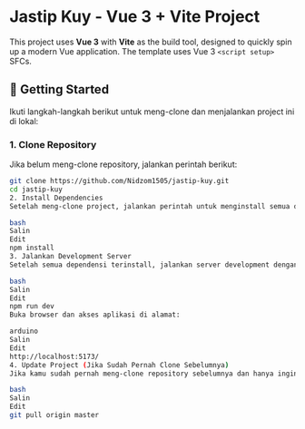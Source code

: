 # Jastip Kuy - Vue 3 + Vite Project

This project uses **Vue 3** with **Vite** as the build tool, designed to quickly spin up a modern Vue application. The template uses Vue 3 `<script setup>` SFCs.

## 🚀 Getting Started

Ikuti langkah-langkah berikut untuk meng-clone dan menjalankan project ini di lokal:

### 1. Clone Repository
Jika belum meng-clone repository, jalankan perintah berikut:
```bash
git clone https://github.com/Nidzom1505/jastip-kuy.git
cd jastip-kuy
2. Install Dependencies
Setelah meng-clone project, jalankan perintah untuk menginstall semua dependencies:

bash
Salin
Edit
npm install
3. Jalankan Development Server
Setelah semua dependensi terinstall, jalankan server development dengan perintah:

bash
Salin
Edit
npm run dev
Buka browser dan akses aplikasi di alamat:

arduino
Salin
Edit
http://localhost:5173/
4. Update Project (Jika Sudah Pernah Clone Sebelumnya)
Jika kamu sudah pernah meng-clone repository sebelumnya dan hanya ingin mendapatkan update terbaru dari GitHub, gunakan perintah berikut untuk pull perubahan terbaru:

bash
Salin
Edit
git pull origin master